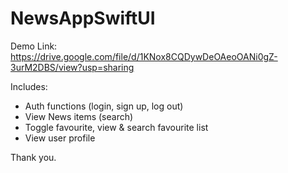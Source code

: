 # NewsAppSwiftUI


Demo Link: https://drive.google.com/file/d/1KNox8CQDywDeOAeoOANi0gZ-3urM2DBS/view?usp=sharing

Includes:
- Auth functions (login, sign up, log out)
- View News items (search)
- Toggle favourite, view & search favourite list
- View user profile

Thank you.
